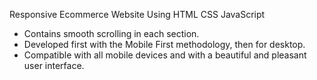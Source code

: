  Responsive Ecommerce Website Using HTML CSS JavaScript
- Contains smooth scrolling in each section.
- Developed first with the Mobile First methodology, then for desktop.
- Compatible with all mobile devices and with a beautiful and pleasant user interface.
